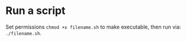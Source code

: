 # Run a script

Set permissions `chmod +x filename.sh` to make executable, then run via: `./filename.sh`.
